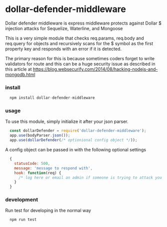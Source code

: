# dollar-defender-middleware
Dollar defender middleware is express middleware protects against Dollar $ injection attacks for Sequelize, Waterline, and Mongoose

This is a very simple module that checks req.params, req.body and req.query for objects and recursively scans for the $ symbol as the first property key and responds with an error if it is detected.

The primary reason for this is because sometimes coders forget to write validators for route and this can be a huge security issue as described in this article at https://blog.websecurify.com/2014/08/hacking-nodejs-and-mongodb.html

### install
```javascript
  npm install dollar-defender-middleware
```

### usage
To use this module, simply initialize it after your json parser.
```javascript
  const dollarDefender = require('dollar-defender-middleware');
  app.use(bodyParser.json());
  app.use(dollarDefender(/* optionional config object */));
```

A config object can be passed in with the following optional settings
```javascript
  {
    statusCode: 500,
    message: 'message to respond with',
    hook: function(req) {
      /* log here or email an admin if someone is trying to attack you with a dollar injection */
    }
  }
```

### development
Run test for developing in the normal way
```
  npm run test
```
